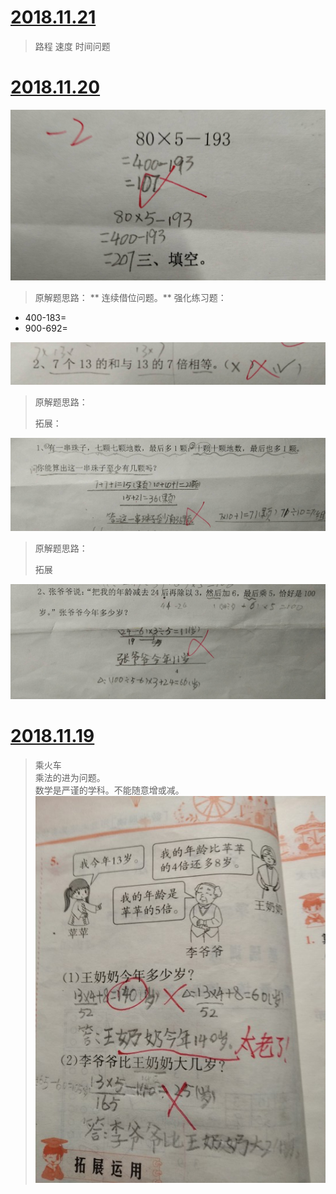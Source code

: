# [2018.11.21](#20181121)

> 路程 速度 时间问题

# [2018.11.20](#20181120)

![](/assets/20181120.jpg)

> 原解题思路：
>** 连续借位问题。**
> 强化练习题：
* 400-183=      
* 900-692=

![](/assets/20181120_2.jpg)

> 原解题思路：
>
> 拓展：

![](/assets/20181120_3.jpg)

> 原解题思路：
>
> 拓展

![](/assets/20181120_4.jpg)

# [2018.11.19](#20181119)

> 乘火车  
> 乘法的进为问题。  
> 数学是严谨的学科。不能随意增或减。  
> ![](/assets/IMG_1.jpg)



